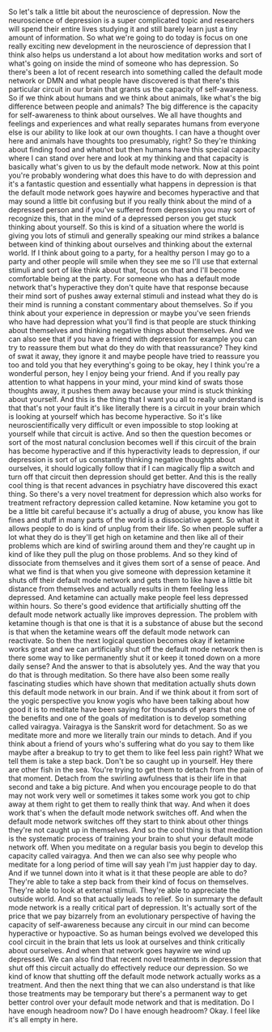  So let's talk a little bit about the neuroscience of depression. Now the neuroscience of depression is a super complicated topic and researchers will spend their entire lives studying it and still barely learn just a tiny amount of information. So what we're going to do today is focus on one really exciting new development in the neuroscience of depression that I think also helps us understand a lot about how meditation works and sort of what's going on inside the mind of someone who has depression. So there's been a lot of recent research into something called the default mode network or DMN and what people have discovered is that there's this particular circuit in our brain that grants us the capacity of self-awareness. So if we think about humans and we think about animals, like what's the big difference between people and animals? The big difference is the capacity for self-awareness to think about ourselves. We all have thoughts and feelings and experiences and what really separates humans from everyone else is our ability to like look at our own thoughts. I can have a thought over here and animals have thoughts too presumably, right? So they're thinking about finding food and whatnot but then humans have this special capacity where I can stand over here and look at my thinking and that capacity is basically what's given to us by the default mode network. Now at this point you're probably wondering what does this have to do with depression and it's a fantastic question and essentially what happens in depression is that the default mode network goes haywire and becomes hyperactive and that may sound a little bit confusing but if you really think about the mind of a depressed person and if you've suffered from depression you may sort of recognize this, that in the mind of a depressed person you get stuck thinking about yourself. So this is kind of a situation where the world is giving you lots of stimuli and generally speaking our mind strikes a balance between kind of thinking about ourselves and thinking about the external world. If I think about going to a party, for a healthy person I may go to a party and other people will smile when they see me so I'll use that external stimuli and sort of like think about that, focus on that and I'll become comfortable being at the party. For someone who has a default mode network that's hyperactive they don't quite have that response because their mind sort of pushes away external stimuli and instead what they do is their mind is running a constant commentary about themselves. So if you think about your experience in depression or maybe you've seen friends who have had depression what you'll find is that people are stuck thinking about themselves and thinking negative things about themselves. And we can also see that if you have a friend with depression for example you can try to reassure them but what do they do with that reassurance? They kind of swat it away, they ignore it and maybe people have tried to reassure you too and told you that hey everything's going to be okay, hey I think you're a wonderful person, hey I enjoy being your friend. And if you really pay attention to what happens in your mind, your mind kind of swats those thoughts away, it pushes them away because your mind is stuck thinking about yourself. And this is the thing that I want you all to really understand is that that's not your fault it's like literally there is a circuit in your brain which is looking at yourself which has become hyperactive. So it's like neuroscientifically very difficult or even impossible to stop looking at yourself while that circuit is active. And so then the question becomes or sort of the most natural conclusion becomes well if this circuit of the brain has become hyperactive and if this hyperactivity leads to depression, if our depression is sort of us constantly thinking negative thoughts about ourselves, it should logically follow that if I can magically flip a switch and turn off that circuit then depression should get better. And this is the really cool thing is that recent advances in psychiatry have discovered this exact thing. So there's a very novel treatment for depression which also works for treatment refractory depression called ketamine. Now ketamine you got to be a little bit careful because it's actually a drug of abuse, you know has like fines and stuff in many parts of the world is a dissociative agent. So what it allows people to do is kind of unplug from their life. So when people suffer a lot what they do is they'll get high on ketamine and then like all of their problems which are kind of swirling around them and they're caught up in kind of like they pull the plug on those problems. And so they kind of dissociate from themselves and it gives them sort of a sense of peace. And what we find is that when you give someone with depression ketamine it shuts off their default mode network and gets them to like have a little bit distance from themselves and actually results in them feeling less depressed. And ketamine can actually make people feel less depressed within hours. So there's good evidence that artificially shutting off the default mode network actually like improves depression. The problem with ketamine though is that one is that it is a substance of abuse but the second is that when the ketamine wears off the default mode network can reactivate. So then the next logical question becomes okay if ketamine works great and we can artificially shut off the default mode network then is there some way to like permanently shut it or keep it toned down on a more daily sense? And the answer to that is absolutely yes. And the way that you do that is through meditation. So there have also been some really fascinating studies which have shown that meditation actually shuts down this default mode network in our brain. And if we think about it from sort of the yogic perspective you know yogis who have been talking about how good it is to meditate have been saying for thousands of years that one of the benefits and one of the goals of meditation is to develop something called vairagya. Vairagya is the Sanskrit word for detachment. So as we meditate more and more we literally train our minds to detach. And if you think about a friend of yours who's suffering what do you say to them like maybe after a breakup to try to get them to like feel less pain right? What we tell them is take a step back. Don't be so caught up in yourself. Hey there are other fish in the sea. You're trying to get them to detach from the pain of that moment. Detach from the swirling awfulness that is their life in that second and take a big picture. And when you encourage people to do that may not work very well or sometimes it takes some work you got to chip away at them right to get them to really think that way. And when it does work that's when the default mode network switches off. And when the default mode network switches off they start to think about other things they're not caught up in themselves. And so the cool thing is that meditation is the systematic process of training your brain to shut your default mode network off. When you meditate on a regular basis you begin to develop this capacity called vairagya. And then we can also see why people who meditate for a long period of time will say yeah I'm just happier day to day. And if we tunnel down into it what is it that these people are able to do? They're able to take a step back from their kind of focus on themselves. They're able to look at external stimuli. They're able to appreciate the outside world. And so that actually leads to relief. So in summary the default mode network is a really critical part of depression. It's actually sort of the price that we pay bizarrely from an evolutionary perspective of having the capacity of self-awareness because any circuit in our mind can become hyperactive or hypoactive. So as human beings evolved we developed this cool circuit in the brain that lets us look at ourselves and think critically about ourselves. And when that network goes haywire we wind up depressed. We can also find that recent novel treatments in depression that shut off this circuit actually do effectively reduce our depression. So we kind of know that shutting off the default mode network actually works as a treatment. And then the next thing that we can also understand is that like those treatments may be temporary but there's a permanent way to get better control over your default mode network and that is meditation. Do I have enough headroom now? Do I have enough headroom? Okay. I feel like it's all empty in here.